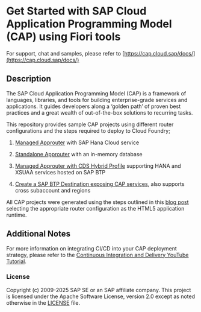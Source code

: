 # Get Started with SAP Cloud Application Programming Model (CAP) using Fiori tools

For support, chat and samples, please refer to [https://cap.cloud.sap/docs/](https://cap.cloud.sap/docs/)

## Description

The SAP Cloud Application Programming Model (CAP) is a framework of languages, libraries, and tools for building enterprise-grade services and applications. It guides developers along a ‘golden path’ of proven best practices and a great wealth of out-of-the-box solutions to recurring tasks.

This repository provides sample CAP projects using different router configurations and the steps required to deploy to Cloud Foundry;

1. [Managed Approuter](../cap/cap-fiori-mta/README.md) with SAP Hana Cloud service

2. [Standalone Approuter](../cap/cap-fiori-mta-standalone/README.md) with an in-memory database

3. [Managed Approuter with CDS Hybrid Profile](../cap/cap-fiori-hybrid/README.md) supporting HANA and XSUAA services hosted on SAP BTP

4. [Create a SAP BTP Destination exposing CAP services](../cap/destination/README.md), also supports cross subaccount and regions

All CAP projects were generated using the steps outlined in this [blog post](https://blogs.sap.com/2022/02/10/build-and-deploy-a-cap-project-node.js-api-with-a-sap-fiori-elements-ui-and-a-managed-approuter-configuration/) selecting the appropriate router configuration as the HTML5 application runtime.

## Additional Notes

For more information on integrating CI/CD into your CAP deployment strategy, please refer to the [Continuous Integration and Delivery YouTube Tutorial](https://www.youtube.com/watch?v=gvWSHSZFPok).

### License
Copyright (c) 2009-2025 SAP SE or an SAP affiliate company. This project is licensed under the Apache Software License, version 2.0 except as noted otherwise in the [LICENSE](/LICENSES/Apache-2.0.txt) file.
